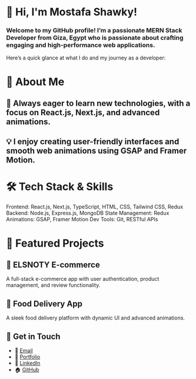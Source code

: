 # 👋 Hi, I'm Mostafa Shawky!
### Welcome to my GitHub profile! I’m a passionate MERN Stack Developer from Giza, Egypt who is passionate about crafting engaging and high-performance web applications.
Here’s a quick glance at what I do and my journey as a developer:

# 🚀 About Me
## 🌱 Always eager to learn new technologies, with a focus on React.js, Next.js, and advanced animations.
## 💡 I enjoy creating user-friendly interfaces and smooth web animations using GSAP and Framer Motion.

# 🛠️ Tech Stack & Skills
Frontend: React.js, Next.js, TypeScript, HTML, CSS, Tailwind CSS, Redux
Backend: Node.js, Express.js, MongoDB
State Management: Redux
Animations: GSAP, Framer Motion
Dev Tools: Git, RESTful APIs
# 💼 Featured Projects
## 🛒 ELSNOTY E-commerce
A full-stack e-commerce app with user authentication, product management, and review functionality.
## 🍕 Food Delivery App
A sleek food delivery platform with dynamic UI and advanced animations.

## 🔗 Get in Touch
- 📧 [Email](mailto:mostafashawky399@gmail.com)
- 💼 [Portfolio](https://personal-portfolio-lime-theta.vercel.app/)
- 🔗 [LinkedIn](https://www.linkedin.com/in/mostafashawkyfrontend/)
- 🏠 [GitHub](https://github.com/elsnoty)
